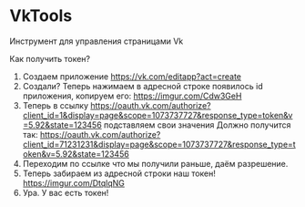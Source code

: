 # VkTools
Инструмент для управления страницами Vk

Как получить токен?

1. Создаем приложение https://vk.com/editapp?act=create
2. Создали? Теперь нажимаем в адресной строке появилось id приложения, копируем его:
https://imgur.com/Cdw3GeH
3. Теперь в ссылку
https://oauth.vk.com/authorize?client_id=1&display=page&scope=1073737727&response_type=token&v=5.92&state=123456
подставляем свои значения
Должно получится так:
https://oauth.vk.com/authorize?client_id=71231231&display=page&scope=1073737727&response_type=token&v=5.92&state=123456
4. Переходим по ссылке что мы получили раньше, даём разрешение.
5. Теперь забираем из адресной строки наш токен!
https://imgur.com/DtqlqNG
6. Ура. У вас есть токен!
